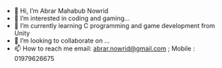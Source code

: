 - 👋 Hi, I’m Abrar Mahabub Nowrid
- 👀 I’m interested in coding and gaming...
- 🌱 I’m currently learning C programming and game development from Unity
- 💞️ I’m looking to collaborate on ...
- 📫 How to reach me email: abrar.nowrid@gmail.com ; Mobile : 01979626675

<!---
AbrarMahabub21/AbrarMahabub21 is a ✨ special ✨ repository because its `README.md` (this file) appears on your GitHub profile.
You can click the Preview link to take a look at your changes.
--->
